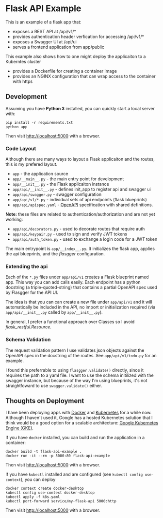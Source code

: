 # Flask API Example

This is an example of a flask app that:

- exposes a REST API at /api/v1/*
- provides authentication header verfication for accessing /api/v1/*
- exposes a Swagger UI at /api/ui
- serves a frontend application from app/public

This example also shows how to one might deploy the applicaiton to a Kuberntes cluster

- provides a Dockerfile for creating a container image
- provides an NGINX configuration that can wrap access to the container with https


## Development

Assuming you have **Python 3** installed, you can quickly start a local server with:

```
pip install -r requirements.txt
python app
```

Then visit [http://localhost:5000]() with a browser.

### Code Layout

Although there are many ways to layout a Flask applicaiton and the routes, this is my prefered layout.

* `app` - the application source
* `app/__main__.py` - the main entry point for development
* `app/__init__.py` - the Flask applicaiton instance
* `app/api/__init__.py` - defines init_app to register api and swagger ui
* `app/api/swagger.py` - swagger configuration
* `app/api/v1/*.py` - individual sets of api endpoints (flask blueprints)
* `app/api/apispec.yaml` - [OpenAPI](https://www.openapis.org/) specification with shared definitions.

**Note:** these files are related to authentication/authorization and are not yet working:

* `app/api/decorators.py` - used to decorate routes that require auth
* `app/api/keypair.py` - used to sign and verify JWT tokens
* `app/api/auth_token.py` - used to exchange a login code for a JWT token

The main entrypoint is `app/__index__.py`. It initializes the flask app, applies the api blueprints, and the _flasgger_ configuration.

### Extending the api

Each of the `*.py` files under `app/api/v1` creates a Flask blueprint named app. This way you can add calls easily.
Each endpoint has a python docstring (a triple-quoted-string) that contains a partial OpenAPI spec used by Flasgger for the API UI.

The idea is that you can can create a new file under `app/api/v1` and it will automatically be included in the API, no import
or initialization required (via `app/api/__init__.py` called by `app/__init__.py`).

In general, I prefer a functional approach over Classes so I avoid _flask_restful.Resource_.

### Schema Validation

The request validation pattern I use validates json objects against the OpenAPI spec in the docstring of the routes.
See `app/api/v1/todo.py` for an example.

I found this preferrable to using `flasgger.validate()` directly, since it requires the path to a yaml file. I want
to use the schema initilized with the swagger instance, but because of the way I'm using blueprints, it's not
straightfoward to use `swagger.validate()` either.

## Thoughts on Deployment

I have been deploying apps with [Docker](https://www.docker.com/) and [Kubernetes](https://kubernetes.io/) for a while now.
Although I haven't used it, Google has a hosted Kubernetes solution that I think would be a good option for a scalable architecture:
[Google Kubernetes Engine (GKE)](https://cloud.google.com/kubernetes-engine).

If you have `docker` installed, you can build and run the application in a container:

```
docker build -t flask-api-example .
docker run -it --rm -p 5000:80 flask-api-example
```

Then visit [http://localhost:5000]() with a browser.

If you have `kubectl` installed and are configured (see `kubectl config use-context`), you can deploy

```
docker context create docker-desktop
kubectl config use-context docker-desktop
kubectl apply -f k8s.yaml
kubectl port-forward service/my-flask-api 5000:http
```

Then visit [http://localhost:5000]() with a browser.
